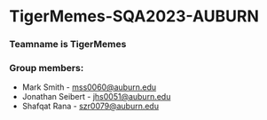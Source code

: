 # TigerMemes-SQA2023-AUBURN

### Teamname is TigerMemes

### Group members:
- Mark Smith - mss0060@auburn.edu
- Jonathan Seibert - jhs0051@auburn.edu
- Shafqat Rana - szr0079@auburn.edu
